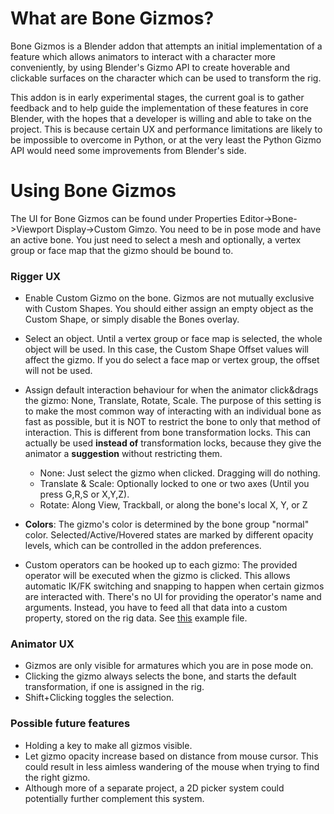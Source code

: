 # What are Bone Gizmos?
Bone Gizmos is a Blender addon that attempts an initial implementation of a feature which allows animators to interact with a character more conveniently, by using Blender's Gizmo API to create hoverable and clickable surfaces on the character which can be used to transform the rig.

This addon is in early experimental stages, the current goal is to gather feedback and to help guide the implementation of these features in core Blender, with the hopes that a developer is willing and able to take on the project. This is because certain UX and performance limitations are likely to be impossible to overcome in Python, or at the very least the Python Gizmo API would need some improvements from Blender's side.

# Using Bone Gizmos
The UI for Bone Gizmos can be found under Properties Editor->Bone->Viewport Display->Custom Gimzo. You need to be in pose mode and have an active bone. You just need to select a mesh and optionally, a vertex group or face map that the gizmo should be bound to.

### Rigger UX
- Enable Custom Gizmo on the bone. Gizmos are not mutually exclusive with Custom Shapes. You should either assign an empty object as the Custom Shape, or simply disable the Bones overlay.
- Select an object. Until a vertex group or face map is selected, the whole object will be used. In this case, the Custom Shape Offset values will affect the gizmo. If you do select a face map or vertex group, the offset will not be used.
- Assign default interaction behaviour for when the animator click&drags the gizmo: None, Translate, Rotate, Scale.
    The purpose of this setting is to make the most common way of interacting with an individual bone as fast as possible, but it is NOT to restrict the bone to only that method of interaction. This is different from bone transformation locks. This can actually be used **instead of** transformation locks, because they give the animator a **suggestion** without restricting them.
    - None: Just select the gizmo when clicked. Dragging will do nothing.
    - Translate & Scale: Optionally locked to one or two axes (Until you press G,R,S or X,Y,Z).
    - Rotate: Along View, Trackball, or along the bone's local X, Y, or Z

- **Colors**: The gizmo's color is determined by the bone group "normal" color. Selected/Active/Hovered states are marked by different opacity levels, which can be controlled in the addon preferences.
- Custom operators can be hooked up to each gizmo: The provided operator will be executed when the gizmo is clicked. This allows automatic IK/FK switching and snapping to happen when certain gizmos are interacted with. There's no UI for providing the operator's name and arguments. Instead, you have to feed all that data into a custom property, stored on the rig data. See [this](https://developer.blender.org/F12799095) example file.

### Animator UX

- Gizmos are only visible for armatures which you are in pose mode on.
- Clicking the gizmo always selects the bone, and starts the default transformation, if one is assigned in the rig. 
- Shift+Clicking toggles the selection.

### Possible future features

- Holding a key to make all gizmos visible.
- Let gizmo opacity increase based on distance from mouse cursor. This could result in less aimless wandering of the mouse when trying to find the right gizmo.
- Although more of a separate project, a 2D picker system could potentially further complement this system.
